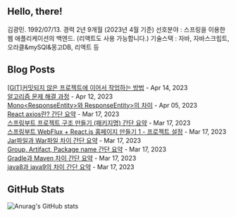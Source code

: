 ## Hello, there!

김광민. 1992/07/13.
경력 2년 9개월 (2023년 4월 기준)
선호분야 : 스프링을 이용한 웹 애플리케이션의 백엔드.
(리액트도 사용 가능합니다.)
기술스택 : 자바, 자바스크립트, 오라클&mySQl&몽고DB, 리액트 등


## Blog Posts

[[GIT]커밋되지 않은 프로젝트에 이어서 작업하는 방법](https://lenagend.tistory.com/37) - Apr 14, 2023<br>
[알고리즘 문제 해결 과정](https://lenagend.tistory.com/36) - Apr 12, 2023<br>
[Mono<ResponseEntity<?>>와 ResponseEntity<Mono<?>>의 차이](https://lenagend.tistory.com/35) - Apr 05, 2023<br>
[React axios란? 간단 요약](https://lenagend.tistory.com/34) - Mar 17, 2023<br>
[스프링부트 프로젝트 구조 만들기 (패키지명) 간단 요약](https://lenagend.tistory.com/33) - Mar 17, 2023<br>
[스프링부트 WebFlux + React.js 홈페이지 만들기 1 - 프로젝트 설정](https://lenagend.tistory.com/32) - Mar 17, 2023<br>
[Jar파일과 War파일 차이 간단 요약](https://lenagend.tistory.com/31) - Mar 17, 2023<br>
[Group, Artifact, Package name 간단 요약](https://lenagend.tistory.com/30) - Mar 17, 2023<br>
[Gradle과 Maven 차이 간단 요약](https://lenagend.tistory.com/29) - Mar 17, 2023<br>
[java8과 java9의 차이 간단 요약](https://lenagend.tistory.com/28) - Mar 17, 2023<br>


## GitHub Stats
![Anurag's GitHub stats](https://github-readme-stats.vercel.app/api?username=lenagend&show_icons=true&theme=solarized-light)
